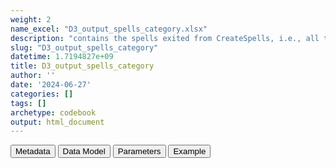 ```yaml
---
weight: 2
name_excel: "D3_output_spells_category.xlsx"
description: "contains the spells exited from CreateSpells, i.e., all the continuous spells of observation period of each person, stratified per op_meaning. op_meaning is by default the same for all observation periods, and is set in 05_subpopulations_restricting_meanings for those data sources where the analysis is conducted on subpopulations having different sets of data banks"
slug: "D3_output_spells_category"
datetime: 1.7194827e+09
title: D3_output_spells_category
author: ''
date: '2024-06-27'
categories: []
tags: []
archetype: codebook
output: html_document
---
```


<script src="/rmarkdown-libs/core-js/shim.min.js"></script>
<script src="/rmarkdown-libs/react/react.min.js"></script>
<script src="/rmarkdown-libs/react/react-dom.min.js"></script>
<script src="/rmarkdown-libs/reactwidget/react-tools.js"></script>
<script src="/rmarkdown-libs/htmlwidgets/htmlwidgets.js"></script>
<link href="/rmarkdown-libs/reactable/reactable.css" rel="stylesheet" />
<script src="/rmarkdown-libs/reactable-binding/reactable.js"></script>
<div class="tab">
<button class="tablinks" onclick="openCity(event, &#39;Metadata&#39;)" id="defaultOpen">Metadata</button>
<button class="tablinks" onclick="openCity(event, &#39;Data Model&#39;)">Data Model</button>
<button class="tablinks" onclick="openCity(event, &#39;Parameters&#39;)">Parameters</button>
<button class="tablinks" onclick="openCity(event, &#39;Example&#39;)">Example</button>
</div>
<div id="Metadata" class="tabcontent">
<div id="htmlwidget-1" class="reactable html-widget" style="width:auto;height:600px;"></div>
<script type="application/json" data-for="htmlwidget-1">{"x":{"tag":{"name":"Reactable","attribs":{"data":{"medatata_name":["name of the D3","content of the D3","Unit of observation","Dataset where the list of UoOs is fully listed and with 1 record per UoO","How many observations per UoO","NxUoO","Variables capturing the UoO","Primary key","Parameters",null,null,null,null,null,null,null,null,null,null,null],"metadata_content":["D3_output_spells_category","contains the spells exited from CreateSpells, i.e., all the continuous spells of observation period of each person, stratified per op_meaning. op_meaning is by default the same for all observation periods, and is set in 05_subpopulations_restricting_meanings for those data sources where the analysis is conducted on subpopulations having different sets of data banks","a person in OBSERVATION_PERIODS","itself","as many as the spells of that person with that op_meaning",">=1","person_id","person_id op_meaning num_spell",null,null,null,null,null,null,null,null,null,null,null,null]},"columns":[{"id":"medatata_name","name":"medatata_name","type":"character"},{"id":"metadata_content","name":"metadata_content","type":"character"}],"sortable":false,"searchable":true,"pagination":false,"highlight":true,"bordered":true,"striped":true,"style":{"maxWidth":1800},"height":"600px","dataKey":"26b1193c7c5a2a66e1cfb1cbde1db323"},"children":[]},"class":"reactR_markup"},"evals":[],"jsHooks":[]}</script>
</div>
<div id="Data Model" class="tabcontent">
<div id="htmlwidget-2" class="reactable html-widget" style="width:auto;height:600px;"></div>
<script type="application/json" data-for="htmlwidget-2">{"x":{"tag":{"name":"Reactable","attribs":{"data":{"Variable":["person_id","entry_spell_category","exit_spell_category","op_meaning","num_spell",null,null,null,null,null,null,null,null,null,null,null,null,null,null,null],"Description":["unique person identifier",null,null,"if there are subpopulations, this variable indicates to swhich subpopulation the spelòl belongs","ordinal number of the spell of the person",null,null,null,null,null,null,null,null,null,null,null,null,null,null,null],"Format":["character","date","date","categorical","binary",null,null,null,null,null,null,null,null,null,null,null,null,null,null,null],"Vocabulary":[null,"1 = imputed\n0 = otherwise","1 = imputed\n0 = otherwise","depends on subpopulations","1 = imputed\n0 = otherwise",null,null,null,null,null,null,null,null,null,null,null,null,null,null,null],"Notes and examples":["from CDM PERSONS",null,null,"created by the program based on subpopulations; if there are no subpopulations, this variable is '_overall' for all spells",null,null,null,null,null,null,null,null,null,null,null,null,null,null,null,null],"retrieved":["yes",null,null,null,null,null,null,null,null,null,null,null,null,null,null,null,null,null,null,null],"computed":[null,"yes","yes","yes","yes",null,null,null,null,null,null,null,null,null,null,null,null,null,null,null]},"columns":[{"id":"Variable","name":"Variable","type":"character"},{"id":"Description","name":"Description","type":"character"},{"id":"Format","name":"Format","type":"character"},{"id":"Vocabulary","name":"Vocabulary","type":"character"},{"id":"Notes and examples","name":"Notes and examples","type":"character"},{"id":"retrieved","name":"retrieved","type":"character"},{"id":"computed","name":"computed","type":"character"}],"sortable":false,"searchable":true,"pagination":false,"highlight":true,"bordered":true,"striped":true,"style":{"maxWidth":1800},"height":"600px","dataKey":"a67967484955196dc36bc167b34ff5e9"},"children":[]},"class":"reactR_markup"},"evals":[],"jsHooks":[]}</script>
</div>
<div id="Parameters" class="tabcontent">
<div id="htmlwidget-3" class="reactable html-widget" style="width:auto;height:600px;"></div>
<script type="application/json" data-for="htmlwidget-3">{"x":{"tag":{"name":"Reactable","attribs":{"data":{"parameter":[null,null,null,null,null,null,null,null,null,null,null,null,null,null,null,null,null,null,null,null],"value":[null,null,null,null,null,null,null,null,null,null,null,null,null,null,null,null,null,null,null,null]},"columns":[{"id":"parameter","name":"parameter","type":"logical"},{"id":"value","name":"value","type":"logical"}],"sortable":false,"searchable":true,"pagination":false,"highlight":true,"bordered":true,"striped":true,"style":{"maxWidth":1800},"height":"600px","dataKey":"0b8053400ba14f40add5694cabec5db3"},"children":[]},"class":"reactR_markup"},"evals":[],"jsHooks":[]}</script>
</div>
<div id="Example" class="tabcontent">
<div id="htmlwidget-4" class="reactable html-widget" style="width:auto;height:600px;"></div>
<script type="application/json" data-for="htmlwidget-4">{"x":{"tag":{"name":"Reactable","attribs":{"data":{"person_id":["P0001","P0002","P0002","P0003","P0004","P0005","P0006","P0007","P0007",null,null,null,null,null,null,null,null,null,null,null],"op_meaning":["meaningsHOSP","meaningsHOSP","meaningsHOSP","meaningsHOSP","meaningsHOSP","meaningsHOSP","meaningsHOSP","meaningsHOSP","meaningsHOSP",null,null,null,null,null,null,null,null,null,null,null],"num_spell":[1,1,2,1,1,1,1,1,2,"NA","NA","NA","NA","NA","NA","NA","NA","NA","NA","NA"],"entry_spell_category":["1997-10-22T00:00:00Z","2016-12-08T00:00:00Z","2018-10-29T00:00:00Z","2006-12-18T00:00:00Z","1983-04-02T00:00:00Z","2016-08-14T00:00:00Z","2019-12-06T00:00:00Z","2016-06-02T00:00:00Z","2017-07-13T00:00:00Z",null,null,null,null,null,null,null,null,null,null,null],"exit_spell_category":["9999-12-31T00:00:00Z","2018-02-08T00:00:00Z","2021-06-02T00:00:00Z","9999-12-31T00:00:00Z","9999-12-31T00:00:00Z","9999-12-31T00:00:00Z","9999-12-31T00:00:00Z","2016-11-16T00:00:00Z","9999-12-31T00:00:00Z",null,null,null,null,null,null,null,null,null,null,null]},"columns":[{"id":"person_id","name":"person_id","type":"character"},{"id":"op_meaning","name":"op_meaning","type":"character"},{"id":"num_spell","name":"num_spell","type":"numeric"},{"id":"entry_spell_category","name":"entry_spell_category","type":"Date"},{"id":"exit_spell_category","name":"exit_spell_category","type":"Date"}],"sortable":false,"searchable":true,"pagination":false,"highlight":true,"bordered":true,"striped":true,"style":{"maxWidth":1800},"height":"600px","dataKey":"1d671048efaf265d8800a2ce89fbea7a"},"children":[]},"class":"reactR_markup"},"evals":[],"jsHooks":[]}</script>
</div>
